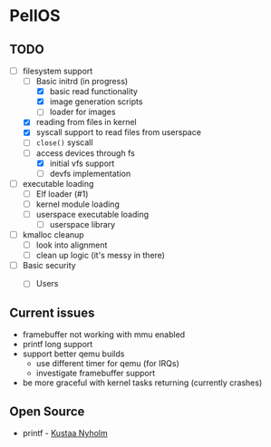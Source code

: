# PellOS

## TODO
- [ ] filesystem support
  - [ ] Basic initrd (in progress)
    - [x] basic read functionality
    - [x] image generation scripts
    - [ ] loader for images
  - [x] reading from files in kernel
  - [x] syscall support to read files from userspace
  - [ ] `close()` syscall
  - [ ] access devices through fs
    - [x] initial vfs support
    - [ ] devfs implementation
- [ ] executable loading
  - [ ] Elf loader (#1)
  - [ ] kernel module loading
  - [ ] userspace executable loading
    - [ ] userspace library
- [ ] kmalloc cleanup
  - [ ] look into alignment
  - [ ] clean up logic (it's messy in there)
- [ ] Basic security
  - [ ] Users


## Current issues
* framebuffer not working with mmu enabled
* printf long support
* support better qemu builds
  * use different timer for qemu (for IRQs)
  * investigate framebuffer support
* be more graceful with kernel tasks returning (currently crashes)

## Open Source
* printf - [Kustaa Nyholm](http://www.sparetimelabs.com/tinyprintf/tinyprintf.php)
